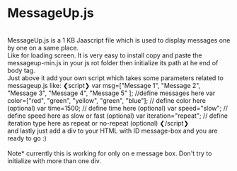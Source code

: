 # MessageUp.js
<br />
MessageUp.js is a 1 KB Jaascript file which is used to display messages one by one on a same place.
<br />
Like for loading screen. It is very easy to install copy and paste the messageup-min.js in your js rot folder then initialize its path 
at he end of body tag.<br />
Just above it add your own script which takes some parameters related to messageup.js like:
❮script❯ 
     var msg=["Message 1", "Message 2", "Message 3", "Message 4", "Message 5" ];  //define messages here 
     var color=["red", "green", "yellow", "green", "blue"];  // define color here (optional) 
     var time=1500;  // define time here (optional) 
     var speed="slow";  // define speed here as slow or fast (optional) 
     var iteration="repeat";  // define iteration type here as repeat or no-repeat (optional) 
❮/script❯
<br />
and lastly just add a div to your HTML with ID message-box and you are ready to go :)
<br /><br />
Note* currently this is working for only on e message box. Don't try to initialize with more than one div.
      
